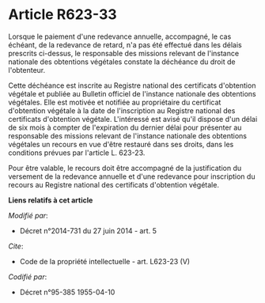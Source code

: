 # Article R623-33

Lorsque le paiement d'une redevance annuelle, accompagné, le cas échéant, de la redevance de retard, n'a pas été effectué
dans les délais prescrits ci-dessus, le responsable des missions relevant de l'instance nationale des obtentions végétales
constate la déchéance du droit de l'obtenteur. 

Cette déchéance est inscrite au Registre national des certificats d'obtention végétale et publiée au Bulletin officiel de
l'instance nationale des obtentions végétales. Elle est motivée et notifiée au propriétaire du certificat d'obtention
végétale à la date de l'inscription au Registre national des certificats d'obtention végétale. L'intéressé est avisé qu'il
dispose d'un délai de six mois à compter de l'expiration du dernier délai pour présenter au responsable des missions relevant
de l'instance nationale des obtentions végétales un recours en vue d'être restauré dans ses droits, dans les conditions
prévues par l'article L. 623-23. 

Pour être valable, le recours doit être accompagné de la justification du versement de la redevance annuelle et d'une
redevance pour inscription du recours au Registre national des certificats d'obtention végétale.

**Liens relatifs à cet article**

_Modifié par_:

  - Décret n°2014-731 du 27 juin 2014 - art. 5

_Cite_:

  - Code de la propriété intellectuelle - art. L623-23 (V)

_Codifié par_:

  - Décret n°95-385 1955-04-10
